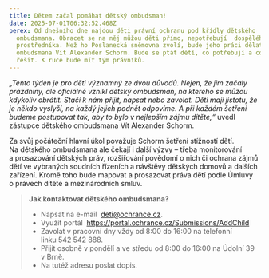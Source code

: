 ```yaml
---
title: Dětem začal pomáhat dětský ombudsman!
date: 2025-07-01T06:32:52.468Z
perex: Od dnešního dne najdou děti právní ochranu pod křídly dětského
  ombudsmana. Obracet se na něj můžou děti přímo, nepotřebují  dospělého
  prostředníka. Než ho Poslanecká sněmovna zvolí, bude jeho práci dělat zástupce
  ombudsmana Vít Alexander Schorm. Bude se ptát dětí, co potřebují a co by měl
  řešit. K ruce bude mít tým právníků.
---
```

*„Tento týden je pro děti významný ze dvou důvodů. Nejen, že jim začaly prázdniny, ale oficiálně vznikl dětský ombudsman, na kterého se můžou kdykoliv obrátit. Stačí k nám přijít, napsat nebo zavolat. Děti mají jistotu, že je někdo vyslyší, na každý jejich podnět odpovíme. A při každém šetření budeme postupovat tak, aby to bylo v nejlepším zájmu dítěte,“* uvedl zástupce dětského ombudsmana Vít Alexander Schorm. 

Za svůj počáteční hlavní úkol považuje Schorm šetření stížností dětí. Na dětského ombudsmana ale čekají i další výzvy – třeba monitorování a prosazování dětských práv, rozšiřování povědomí o nich či ochrana zájmů dětí ve vybraných soudních řízeních a návštěvy dětských domovů a dalších zařízení. Kromě toho bude mapovat a prosazovat práva dětí podle Úmluvy o právech dítěte a mezinárodních smluv.

> **Jak kontaktovat dětského ombudsmana?**
>
> * Napsat na e-mail  [deti@ochrance.cz](mailto:deti@ochrance.cz).
> * Využít portál  <https://portal.ochrance.cz/Submissions/AddChild>
> * Zavolat v pracovní dny vždy od 8:00 do 16:00 na telefonní linku 542 542 888.
> * Přijít osobně v pondělí a ve středu od 8:00 do 16:00 na Údolní 39 v Brně.
> * Na tutéž adresu poslat dopis.